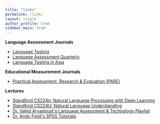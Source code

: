 ```yaml
---
title: "links"
permalink: /link/
layout: single
author_profile: true
sidebar_main: true
---
```


**Language Assessment Journals**
+ [Language Testing](https://journals.sagepub.com/home/ltj)
+ [Language Assessment Quarterly](https://www.tandfonline.com/toc/hlaq20/current)
+ [Language Testing in Asia](https://languagetestingasia.springeropen.com/about)

**Educational Measurement Journals**
+ [Practical Assessment, Research & Evaluation (PARE)](https://scholarworks.umass.edu/pare/)

**Lectures**
+ [Standford CS224n: Natural Language Processing with Deep Learning](http://web.stanford.edu/class/cs224n/)
+ [Standford CS224U: Natural Language Understanding](https://web.stanford.edu/class/cs224u/)
+ [Dr. Vahid Aryadoust's Language Assessment & Technology Playlist](https://youtube.com/playlist?list=PLTjlULGD9bNJi1NtMfKjr7umeKdQR9DGO)
+ [Dr. Andy Field's SPSS Tutorials](https://youtube.com/playlist?list=PL25257A24840423AE)